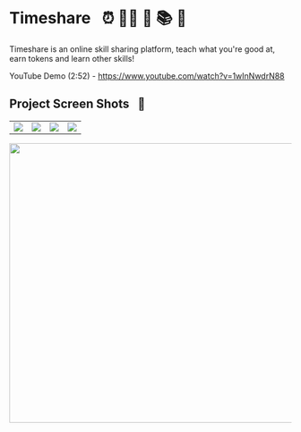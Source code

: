 

# Timeshare &nbsp; :alarm_clock: :teacher: :iphone: :books: :brain:

Timeshare is an online skill sharing platform, teach what you're good at, earn tokens and learn other skills!

 YouTube Demo (2:52) - https://www.youtube.com/watch?v=1wInNwdrN88


[comment]: <> (## Project Status &nbsp; :red_circle:)


## Project Screen Shots &nbsp; :camera_flash:

<table>
  <tr>
    <td valign="top">
      <img
        src="https://user-images.githubusercontent.com/60392502/197419999-ec58a954-c2a0-434f-83cb-ee385a794ced.jpg"
      />
    </td>
    <td valign="top">
      <img
        src="https://user-images.githubusercontent.com/60392502/197420000-5be1e37c-f172-4bc2-9823-33309c0d9359.jpg"
      />
    </td>
    <td valign="top">
      <img
        src="https://user-images.githubusercontent.com/60392502/197420001-9e570433-b54e-40d2-9418-e982965d997e.jpg"
      />
    </td>
    <td valign="top">
     <img
        src="https://user-images.githubusercontent.com/60392502/197421148-ea0235ee-b000-46da-8817-7de12d9f8573.jpg"
      />
    </td>
  </tr>
  

</table>

<p align="center">
  <img src="https://user-images.githubusercontent.com/60392502/197419998-642406ae-b086-4a28-a34b-c68253f4181f.jpg" height="500" width="650" />
</p>




[comment]: <>  (## Reflection &nbsp; 	:thought_balloon:)


